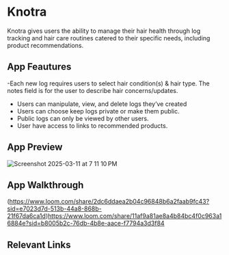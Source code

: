 # Knotra

Knotra gives users the ability to manage their hair health through log tracking and  hair care routines catered to their specific needs, including product recommendations.
  
## App Feautures
-Each new log requires users to select hair condition(s) & hair type. The notes field is for the user to describe hair concerns/updates.
- Users can manipulate, view, and delete logs they’ve created
- Users can choose keep logs private or make them public.
- Public logs can only be viewed by other users.
- User have access to links to recommended products.

## App Preview
 ![Screenshot 2025-03-11 at 7 11 10 PM](https://github.com/user-attachments/assets/5343c466-3290-479b-bbe8-1cdb0216c50b)


## App Walkthrough
(https://www.loom.com/share/2dc6ddaea2b04c96848b6a2faab9fc43?sid=e7023d7d-513b-44a8-868b-21f67da6ca1d)https://www.loom.com/share/11af9a81ae8a4b84bc4f0c963a16884e?sid=b8005b2c-76db-4b8e-aace-f7794a3d3f84

## Relevant Links

